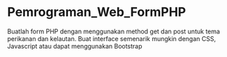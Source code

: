 # Pemrograman_Web_FormPHP
Buatlah form PHP dengan menggunakan method get dan post untuk tema perikanan dan kelautan.  Buat interface semenarik mungkin dengan CSS, Javascript atau dapat menggunakan Bootstrap
